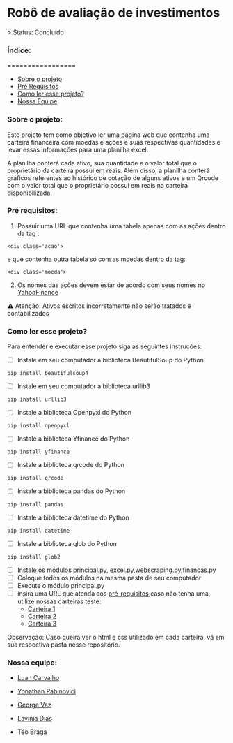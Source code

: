 <h1>Robô de avaliação de investimentos</h1>
> Status: Concluído

<h3>Índice:</h3>
=================

   * [Sobre o projeto](#sobre)
   * [Pré Requisitos](#pre-requisitos)
   * [Como ler esse projeto?](#como-ler)
   * [Nossa Equipe](#equipe)



<h3 id=sobre>Sobre o projeto:</h3>

Este projeto tem como objetivo ler uma página web que contenha uma carteira financeira com moedas e ações e suas respectivas quantidades e levar essas informações para uma planilha excel.

  A planilha conterá cada ativo, sua quantidade e o valor total que o proprietário da carteira possui em reais. Além disso, a planilha conterá gráficos referentes ao histórico de cotação de alguns ativos e um Qrcode com o valor total que o proprietário possui em reais na carteira disponibilizada.

<h3 id=pre-requisitos>Pré requisitos:</h3>

1. Possuir uma URL que contenha uma tabela apenas com as ações dentro da tag :
```
<div class='acao'> 
```
e que contenha outra tabela só com as moedas dentro da tag:
```
<div class='moeda'> 
```
2. Os nomes das ações devem estar de acordo com seus nomes no [YahooFinance](https://finance.yahoo.com/)
  
⚠️ Atenção: Ativos escritos incorretamente não serão tratados e contabilizados


<h3 id=como-ler>Como ler esse projeto?</h3>
Para entender e executar esse projeto siga as seguintes instruções:
  
- [ ] Instale em seu computador a biblioteca BeautifulSoup do Python
  
```
pip install beautifulsoup4
```

- [ ] Instale em seu computador a biblioteca urllib3
  
```
pip install urllib3
``` 
- [ ] Instale a biblioteca Openpyxl do Python
  
```
pip install openpyxl
```
  
- [ ] Instale a biblioteca Yfinance do Python
  
```
pip install yfinance
```
  
- [ ] Instale a biblioteca qrcode do Python
  
```
pip install qrcode
```

- [ ] Instale a biblioteca pandas do Python
  
```
pip install pandas
```

- [ ] Instale a biblioteca datetime do Python
  
```
pip install datetime
```


- [ ] Instale a biblioteca glob do Python
  
```
pip install glob2
```


- [ ] Instale os módulos principal.py, excel.py,webscraping.py,financas.py
- [ ] Coloque todos os módulos na mesma pasta de seu computador
- [ ] Execute o módulo principal.py
- [ ] insira uma URL que atenda aos [pré-requisitos](#pre-requisitos),caso não tenha uma, utilize nossas carteiras teste:
  * [Carteira 1](https://laviniasd.github.io/Robo-de-Avaliacao-de-Investimentos/index.html)
  * [Carteira 2](https://laviniasd.github.io/Robo-de-Avaliacao-de-Investimentos/site2/pagina2.html)
  * [Carteira 3](https://laviniasd.github.io/Robo-de-Avaliacao-de-Investimentos/site3/pagina3.html)
  
 Observação: Caso queira ver o html e css utilizado em cada carteira, vá em sua  respectiva pasta nesse repositório.
  
  <h3 id=equipe>Nossa equipe:</h3>
  
  * [Luan Carvalho](https://github.com/Luan-vht3)
  
  * [Yonathan Rabinovici](https://github.com/yonirg)
   
  * [George Vaz](https://github.com/GeorgeRV)
   
  * [Lavínia Dias](https://github.com/LaviniaSD)
  
  * Téo Braga
